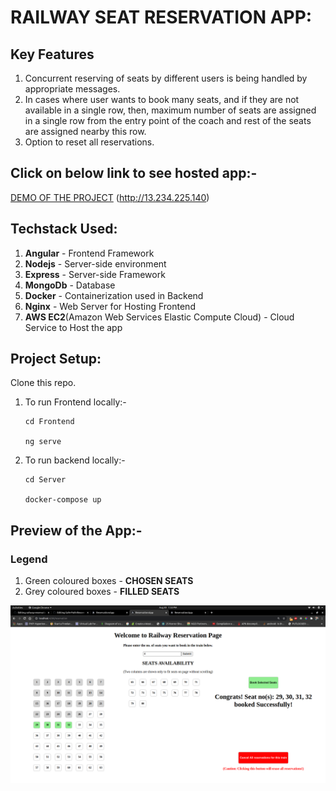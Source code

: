 # RAILWAY SEAT RESERVATION APP:

## **Key Features**
1. Concurrent reserving of seats by different users is being handled by appropriate messages.
2. In cases where user wants to book many seats, and if they are not available in a single row, then, maximum number of seats are assigned in a single row from the entry point of the coach and rest of the seats are assigned nearby this row.
3. Option to reset all reservations.

## Click on below link to see hosted app:-
<a href="http://13.234.225.140" target="_blank">DEMO OF THE PROJECT</a> (http://13.234.225.140)


## Techstack Used:
1. <strong>Angular</strong> - Frontend Framework
2. <strong>Nodejs</strong> - Server-side environment
3. <strong>Express</strong> - Server-side Framework
3. <strong>MongoDb</strong> - Database
4. <strong>Docker</strong> - Containerization used in Backend
5. <strong>Nginx</strong> - Web Server for Hosting Frontend
6. <strong>AWS EC2</strong>(Amazon Web Services Elastic Compute Cloud) - Cloud Service to Host the app


## Project Setup:

Clone this repo.

1. To run Frontend locally:-
    ```
    cd Frontend
    
    ng serve
    ```
  
2. To run backend locally:-
    ```
    cd Server
    
    docker-compose up
    ```

## Preview of the App:-

### Legend

1. Green coloured boxes - <strong>CHOSEN SEATS</strong>
2. Grey coloured boxes - <strong>FILLED SEATS</strong>

![Screenshot 1](https://github.com/ishank62/railway-reservation-MEAN/blob/master/images/reservation.png)

